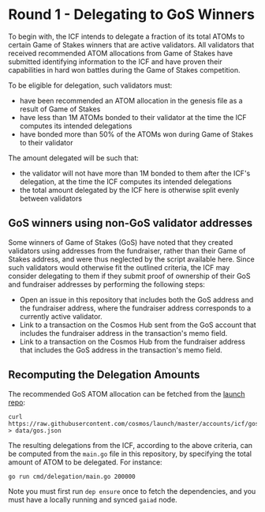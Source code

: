 # Round 1 - Delegating to GoS Winners

To begin with, the ICF intends to delegate a fraction of its total ATOMs to
certain Game of Stakes winners that are active validators. 
All validators that received recommended  ATOM allocations from Game of Stakes have submitted identifying
information to the ICF and have proven their capabilities in hard won battles during
the Game of Stakes competition. 

To be eligible for delegation, such validators must:

- have been recommended an ATOM allocation in the genesis file as a result of
  Game of Stakes
- have less than 1M ATOMs bonded to their validator at the time the ICF computes
  its intended delegations
- have bonded more than 50% of the ATOMs won during Game of Stakes to their
  validator

The amount delegated will be such that:

- the validator will not have more than 1M bonded to them after the ICF's
  delegation, at the time the ICF computes its intended delegations
- the total amount delegated by the ICF here is otherwise split evenly between validators

## GoS winners using non-GoS validator addresses

Some winners of Game of Stakes (GoS) have noted that they created validators using
addresses from the fundraiser, rather than their Game of Stakes address, and
were thus neglected by the script available here. Since such validators would
otherwise fit the outlined criteria, the ICF may consider delegating to them if
they submit proof of ownership of their GoS and fundraiser addresses by performing the following steps: 

- Open an issue in this repository that includes both the GoS address and the fundraiser address,
  where the fundraiser address corresponds to a currently active validator.
- Link to a transaction on the Cosmos Hub sent from the GoS account that includes the
  fundraiser address in the transaction's memo field.
- Link to a transaction on the Cosmos Hub from the fundraiser address that includes the
  GoS address in the transaction's memo field.


## Recomputing the Delegation Amounts

The recommended GoS ATOM allocation can be fetched from the [launch
repo](https://github.com/cosmos/launch):

```
curl https://raw.githubusercontent.com/cosmos/launch/master/accounts/icf/gos.json > data/gos.json
```

The resulting delegations from the ICF, according to the above criteria, can be
computed from the `main.go` file in this repository, by specifying the total
amount of ATOM to be delegated. For instance:

```
go run cmd/delegation/main.go 200000
```

Note you must first run `dep ensure` once to fetch the dependencies, and you
must have a locally running and synced `gaiad` node.

